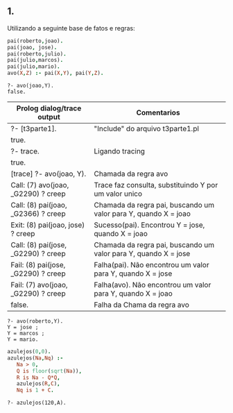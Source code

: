 ## 1.

Utilizando a seguinte base de fatos e regras:
   ```prolog
   pai(roberto,joao).
   pai(joao, jose).
   pai(roberto,julio).
   pai(julio,marcos).
   pai(julio,mario).
   avo(X,Z) :- pai(X,Y), pai(Y,Z).
   ```

   ```
   ?- avo(joao,Y).
   false.
   ```

   |Prolog dialog/trace output  | Comentarios|
   |------------- | -------------|
   |?- [t3parte1]. | "Include" do arquivo t3parte1.pl||
   |true. | ||
   |?- trace. | Ligando tracing||
   |true. | ||
   |[trace]  ?- avo(joao, Y). | Chamada da regra avo||
   |   Call: (7) avo(joao, _G2290) ? creep | Trace faz consulta, substituindo Y por um valor unico||
   |   Call: (8) pai(joao, _G2366) ? creep | Chamada da regra pai, buscando um valor para Y, quando X = joao||
   |   Exit: (8) pai(joao, jose) ? creep | Sucesso(pai). Encontrou Y = jose, quando X = joao||
   |   Call: (8) pai(jose, _G2290) ? creep | Chamada da regra pai, buscando um valor para Y, quando X = jose||
   |   Fail: (8) pai(jose, _G2290) ? creep | Falha(pai). Não encontrou um valor para Y, quando X = jose||
   |   Fail: (7) avo(joao, _G2290) ? creep | Falha(avo). Não encontrou um valor para Y, quando X = joao||
   |false. | Falha da Chama da regra avo|
  

   ```
   ?- avo(roberto,Y).
   Y = jose ;
   Y = marcos ;
   Y = mario.
   ```



   ```prolog
   azulejos(0,0).
   azulejos(Na,Nq) :-
      Na > 0,
      Q is floor(sqrt(Na)),
      R is Na - Q*Q,
      azulejos(R,C),
      Nq is 1 + C.
   ```

   ```
   ?- azulejos(120,A).
   ```

